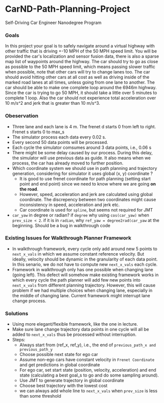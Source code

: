 # CarND-Path-Planning-Project
Self-Driving Car Engineer Nanodegree Program

### Goals
In this project your goal is to safely navigate around a virtual highway with other traffic that is driving +-10 MPH of the 50 MPH speed limit. You will be provided the car's localization and sensor fusion data, there is also a sparse map list of waypoints around the highway. The car should try to go as close as possible to the 50 MPH speed limit, which means passing slower traffic when possible, note that other cars will try to change lanes too. The car should avoid hitting other cars at all cost as well as driving inside of the marked road lanes at all times, unless going from one lane to another. The car should be able to make one complete loop around the 6946m highway. Since the car is trying to go 50 MPH, it should take a little over 5 minutes to complete 1 loop. Also the car should not experience total acceleration over 10 m/s^2 and jerk that is greater than 10 m/s^3.

### Obeservation

* Three lane and each lane is 4 m. The frenet d starts 0 from left to right. Frenet s starts 0 to max_s
* The simulator process each data every 0.02 s.
* Every second 50 data points will be processed.
* Each cycle the simulator comsumes around 3 data points, i.e., 0.06 s
* There might be some delay caused by our process. During this delay, the simulator will use previous data as guide.
  It also means when we process, the car has already moved to further position.
* Which coordinate system we should use in path planning and trajectory generation, considering for simulator it uses
  global (x, y) coordinate ?
  * It is good to use frenet coordinate for path planning (setting start point and end point)
    since we need to know where we are going **on the road**.
  * However, speed, acceleration and jerk are calculated using global coordinate.
    The discrepency between two coordinates might cause inconsistency in speed, acceleration and jerk etc.
  * Car coordinate is used for `spline`, but seems not required for JMT
* `car_yaw` in degree or radian? if `degree` why using `cos(car_yaw)` when `prev_size < 2`.
  if it is in `radian`, why `ref_yaw = degree2rad(car_yaw` at the beginning. Should be a bug in walkthrough code

### Existing Issues for Walkthrough Planner Framework

  * In walkthrough framework, every cycle only add around new 5 points to `next_x_vals` in which we assume constant reference velocity.
    But ideally, velocity should be dynamic in the granularity of each data point. In this senario, we do not
    have to compute new `next_x_vals` each cycle.
  * Framework in walkthrough only has one possible when changing lane (going left). This defect will somehow
    make existing framework works in which every cycle the path planner will add few new points into `next_x_vals`
    from different planning trajectory. However, this will cause problem if we had multiple choices when changing
    lane, especially in the middle of changing lane. Current framework might interrupt lane change process.


### Solutions

  * Using more elegant/flexible framework, like the one in lecture.
  * Make sure lane change trajectory data points in one cycle will all be added to `next_x_vals`
    thus be processed without interruption.
  * Steps:
    * Always start from (ref_x, ref_y), i.e., the end of `previous_path_x and previous_path_y`
    * Choose possible next state for ego car
    * Assume non-ego cars have constant velocity in `Frenet Coordinate` and get predictions in global coordinate
    * For ego car, set start state (position, velocity, acceleration)
      and end state (calculating a best goal_s to go and do some sampling around).
    * Use JMT to generate trajectory in global coordinate
    * Choose best trajectory with the lowest cost
    * we can always add whole line to `next_x_vals` when `prev_size` is less than some threshold